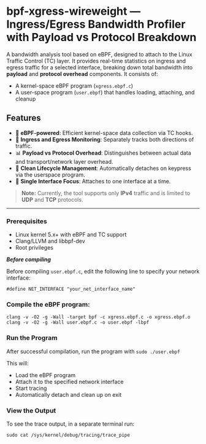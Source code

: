 # bpf-xgress-wireweight — Ingress/Egress Bandwidth Profiler with Payload vs Protocol Breakdown

A bandwidth analysis tool based on eBPF, designed to attach to the Linux Traffic Control (TC) layer. 
It provides real-time statistics on ingress and egress traffic for a selected interface, breaking down total bandwidth into **payload** and **protocol overhead** components.
It consists of:

- A kernel-space eBPF program (`xgress.ebpf.c`)
- A user-space program (`user.ebpf`) that handles loading, attaching, and cleanup

## Features

- 🧠 **eBPF-powered**: Efficient kernel-space data collection via TC hooks.
- 🔀 **Ingress and Egress Monitoring**: Separately tracks both directions of traffic.
- 📊 **Payload vs Protocol Overhead**: Distinguishes between actual data and transport/network layer overhead.
- 🧼 **Clean Lifecycle Management**: Automatically detaches on keypress via the userspace program.
- 🧩 **Single Interface Focus**: Attaches to one interface at a time.

> **Note:** Currently, the tool supports only **IPv4** traffic and is limited to **UDP** and **TCP** protocols.
---

### Prerequisites

- Linux kernel 5.x+ with eBPF and TC support
- Clang/LLVM and libbpf-dev
- Root privileges

**_Before compiling_**

Before compiling `user.ebpf.c`, edit the following line to specify your network interface:

`#define NET_INTERFACE "your_net_interface_name"`

### Compile the eBPF program:
```
clang -v -O2 -g -Wall -target bpf -c xgress.ebpf.c -o xgress.ebpf.o
clang -v -O2 -g -Wall user.ebpf.c -o user.ebpf -lbpf
```

### Run the Program

After successful compilation, run the program with `sudo ./user.ebpf`

This will:
- Load the eBPF program
- Attach it to the specified network interface
- Start tracing
- Automatically detach and clean up on exit

### View the Output

To see the trace output, in a separate terminal run:

`sudo cat /sys/kernel/debug/tracing/trace_pipe`

